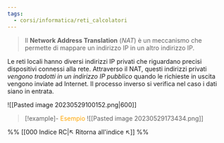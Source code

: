 ```yaml
---
tags:
  - corsi/informatica/reti_calcolatori
---
```

>Il **Network Address Translation** (*NAT*) è un meccanismo che permette di mappare un indirizzo IP in un altro indirizzo IP.

Le reti locali hanno diversi indirizzi IP privati che riguardano precisi dispositivi connessi alla rete. Attraverso il NAT, questi indirizzi privati *vengono tradotti in un indirizzo IP pubblico* quando le richieste in uscita vengono inviate ad Internet. Il processo inverso si verifica nel caso i dati siano in entrata.

![[Pasted image 20230529100152.png|600]]

> [!example]- <font color="orange">Esempio</font>
> ![[Pasted image 20230529173434.png]]


%%
[[000 Indice RC|↖ Ritorna all'indice ↖]]
%%